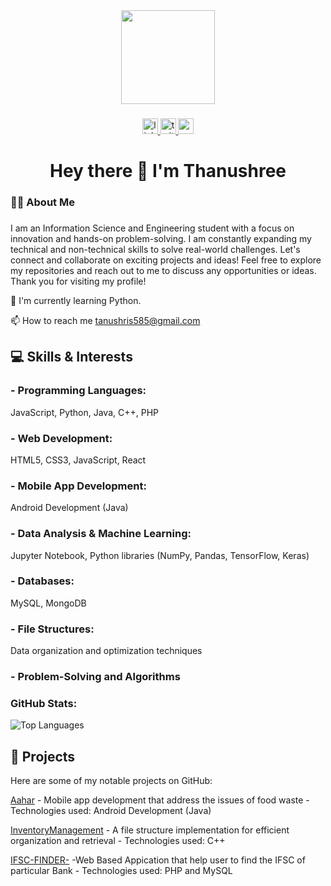 <div align="center">
  <img height="150" src="https://camo.githubusercontent.com/62da68eb62b1e5f175f7d1f0191dd89a653d7908feb22d37d4a0ab07365d6791/68747470733a2f2f6d656469612e67697068792e636f6d2f6d656469612f4d3967624264396e6244724f5475314d71782f67697068792e676966"  />
</div>

###
<div align="center">
  <a href="https://www.linkedin.com/in/thanushrees31/" target="_blank">
    <img src="https://img.shields.io/static/v1?message=LinkedIn&logo=linkedin&label=&color=0077B5&logoColor=white&labelColor=&style=for-the-badge" height="25" alt="linkedin logo"  />
  </a>
  <a href="https://twitter.com/thanushree12703" target="_blank">
    <img src="https://img.shields.io/static/v1?message=Twitter&logo=twitter&label=&color=1DA1F2&logoColor=white&labelColor=&style=for-the-badge" height="25" alt="twitter logo"  />
  </a>
  <a href="https://thanushrees.carrd.co/" target="_blank">
    <img src="https://img.shields.io/static/v1?message=Portofolia&logo=Portofolia&label=&color=2DA1F2&logoColor=white&labelColor=&style=for-the-badge" height="25" alt="portofolia logo"  />
  </a>
</div>


###

<h1 align="center">Hey there 👋 I'm Thanushree</h1>

###

<h3 align="left">👩‍💻  About Me</h3>

###

<p align="left">I am an Information Science and Engineering student with a focus on innovation and hands-on problem-solving. I am constantly expanding my technical and non-technical skills to solve real-world challenges.
Let's connect and collaborate on exciting projects and ideas! Feel free to explore my repositories and reach out to me to discuss any opportunities or ideas. Thank you for visiting my profile!
</p>

🧠 I'm currently learning Python.

📫 How to reach me tanushris585@gmail.com


## 💻 Skills & Interests

### - Programming Languages: 
JavaScript, Python, Java, C++, PHP
### - Web Development: 
HTML5, CSS3, JavaScript, React
### - Mobile App Development: 
Android Development (Java)
### - Data Analysis & Machine Learning: 
Jupyter Notebook, Python libraries (NumPy, Pandas, TensorFlow, Keras)
### - Databases: 
MySQL, MongoDB
### - File Structures: 
Data organization and optimization techniques
### - Problem-Solving and Algorithms


###  GitHub Stats:

<div align="Left">
  
 ![Top Languages](https://github-readme-stats.vercel.app/api/top-langs/?username=tanushrees31)


## 🚀 Projects

Here are some of my notable projects on GitHub:


 [Aahar](https://github.com/tanushrees31/Aahar)
    - Mobile app development that address the issues of food waste 
    - Technologies used: Android Development (Java)
   
   
 [InventoryManagement](https://github.com/tanushrees31/InventoryManagement)
    - A file structure implementation for efficient organization and retrieval
    - Technologies used: C++


  [IFSC-FINDER-](https://github.com/tanushrees31/IFSC-FINDER-)
    -Web Based Appication that help user to find the IFSC of particular Bank
    - Technologies used: PHP and MySQL

















